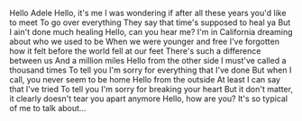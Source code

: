 Hello
Adele
Hello, it's me
I was wondering if after all these years you'd like to meet
To go over everything
They say that time's supposed to heal ya
But I ain't done much healing
Hello, can you hear me?
I'm in California dreaming about who we used to be
When we were younger and free
I've forgotten how it felt before the world fell at our feet
There's such a difference between us
And a million miles
Hello from the other side
I must've called a thousand times
To tell you I'm sorry for everything that I've done
But when I call, you never seem to be home
Hello from the outside
At least I can say that I've tried
To tell you I'm sorry for breaking your heart
But it don't matter, it clearly doesn't tear you apart anymore
Hello, how are you?
It's so typical of me to talk about…